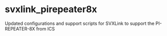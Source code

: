 # svxlink_pirepeater8x
Updated configurations and support scripts for SVXLink to support the PI-REPEATER-8X from ICS
